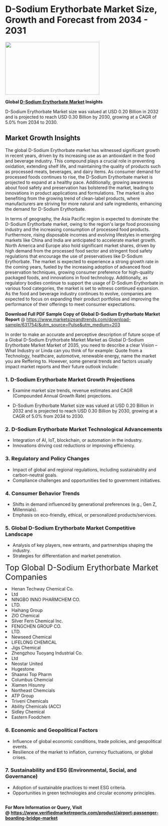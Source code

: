 <H1>D-Sodium Erythorbate Market Size, Growth and Forecast from 2034 - 2031</H1><img class="aligncenter size-medium wp-image-584254" src="https://thirdeyenews.in/wp-content/uploads/2034/09/Global-Market-Research-300x168.jpeg" alt="" width="300" height="168" /><p><strong>Global&nbsp;<a href="https://www.marketsizeandtrends.com/download-sample/631754/&amp;utm_source=Pulse&amp;utm_medium=203">D-Sodium Erythorbate Market</a> Insights</strong></p><p>D-Sodium Erythorbate Market size was valued at USD 0.20 Billion in 2032 and is projected to reach USD 0.30 Billion by 2030, growing at a CAGR of 5.0% from 2034 to 2030.</p><p><h2>Market Growth Insights</h2> <p>The global D-Sodium Erythorbate market has witnessed significant growth in recent years, driven by its increasing use as an antioxidant in the food and beverage industry. This compound plays a crucial role in preventing oxidation, extending shelf life, and maintaining the quality of products such as processed meats, beverages, and dairy items. As consumer demand for processed foods continues to rise, the D-Sodium Erythorbate market is projected to expand at a healthy pace. Additionally, growing awareness about food safety and preservation has bolstered the market, leading to innovations in product applications and formulations. The market is also benefiting from the growing trend of clean-label products, where manufacturers are striving for more natural and safe ingredients, enhancing the demand for D-Sodium Erythorbate. </p> <p>In terms of geography, the Asia Pacific region is expected to dominate the D-Sodium Erythorbate market, owing to the region's large food processing industry and the increasing consumption of processed food products. Furthermore, rising disposable incomes and evolving lifestyles in emerging markets like China and India are anticipated to accelerate market growth. North America and Europe also hold significant market shares, driven by high demand from the processed food sector and stringent food safety regulations that encourage the use of preservatives like D-Sodium Erythorbate. The market is expected to experience a strong growth rate in the coming years, fueled by the increasing adoption of advanced food preservation techniques, growing consumer preference for high-quality packaged foods, and innovations in food technology. Additionally, as regulatory bodies continue to support the usage of D-Sodium Erythorbate in various food categories, the market is set to witness continued expansion. As the food and beverage industry continues to evolve, companies are expected to focus on expanding their product portfolios and improving the performance of their offerings to meet consumer expectations. </p><p><span class=""><strong>Download Full PDF Sample Copy of Global D-Sodium Erythorbate Market Report</strong> @ <a href="https://www.marketsizeandtrends.com/download-sample/631754/&amp;utm_source=Pulse&amp;utm_medium=203" target="_blank">https://www.marketsizeandtrends.com/download-sample/631754/&amp;utm_source=Pulse&amp;utm_medium=203</a></span></p><p>In order to make an accurate and perceptive description of future scope of a Global&nbsp;D-Sodium Erythorbate Market Market as Global&nbsp;D-Sodium Erythorbate Market Market of 2035, you need to describe a clear Vision &ndash; What Industry or Linda can you think of for example: Quote from a Technology, healthcare, automotive, renewable energy, name the market you are Reffering to. However, some general trends and factors usually impact market reports and their future outlook include:</p><h3>1.&nbsp;<strong>D-Sodium Erythorbate Market Growth Projections</strong></h3><ul><li>Examine market size trends, revenue estimates and CAGR (Compounded Annual Growth Rate) projections.</li><li><p>D-Sodium Erythorbate Market size was valued at USD 0.20 Billion in 2032 and is projected to reach USD 0.30 Billion by 2030, growing at a CAGR of 5.0% from 2034 to 2030.</p></li></ul><h3>2.&nbsp;<strong>D-Sodium Erythorbate Market Technological Advancements</strong></h3><ul><li>Integration of AI, IoT, blockchain, or automation in the industry.</li><li>Innovations driving cost reductions or improving efficiency.</li></ul><h3>3.&nbsp;<strong>Regulatory and Policy Changes</strong></h3><ul><li>Impact of global and regional regulations, including sustainability and carbon-neutral goals.</li><li>Compliance challenges and opportunities tied to government initiatives.</li></ul><h3>4.&nbsp;<strong>Consumer Behavior Trends</strong></h3><ul><li>Shifts in demand influenced by generational preferences (e.g., Gen Z, Millennials).</li><li>Emphasis on eco-friendly, ethical, or personalized products/services.</li></ul><h3>5.&nbsp;<strong>Global D-Sodium Erythorbate Market Competitive Landscape</strong></h3><ul><li>Analysis of key players, new entrants, and partnerships shaping the industry.</li><li>Strategies for differentiation and market penetration.</li></ul><p data-pm-slice="1 1 []"><span style="color: inherit; font-family: inherit; font-size: 25px;">Top Global D-Sodium Erythorbate Market Companies</span></p><div class="" data-test-id=""><p><li>Henan Techway Chemical Co.</li><li>Ltd</li><li> NINGBO INNO PHARMCHEM CO.</li><li>LTD.</li><li> Haihang Group</li><li> ZIO Chemical</li><li> Silver Fern Chemical Inc.</li><li> FENGCHEN GROUP CO.</li><li> LTD.</li><li> Newseed Chemical</li><li> LIFELONG CHEMICAL</li><li> Jigs Chemical</li><li> Zhengzhou Tuoyang Industrial Co.</li><li> Ltd</li><li> Neostar United</li><li> Hugestone</li><li> Shaanxi Top Pharm</li><li> Columbus Chemcial</li><li> Xiamen Hisunny</li><li> Northeast Chemcials</li><li> ATP Group</li><li> Triveni Chemicals</li><li> Ability Chemicals (ACC)</li><li> Sidley Chemical</li><li> Eastern Foodchem</li></p></div><h3>6.&nbsp;<strong>Economic and Geopolitical Factors</strong></h3><ul><li>Influence of global economic conditions, trade policies, and geopolitical events.</li><li>Resilience of the market to inflation, currency fluctuations, or global crises.</li></ul><h3>7.&nbsp;<strong>Sustainability and ESG (Environmental, Social, and Governance)</strong></h3><ul><li>Adoption of sustainable practices to meet ESG criteria.</li><li>Opportunities in green technologies and circular economy principles.</li></ul><h2><strong style="font-size: 14px;">For More Information or Query, Visit @&nbsp;</strong><a style="background-color: #ffffff; font-size: 14px;" href="https://www.marketsizeandtrends.com/report/d-sodium-erythorbate-market/" target="_blank">https://www.verifiedmarketreports.com/product/airport-passenger-boarding-bridge-market</a></h2>
